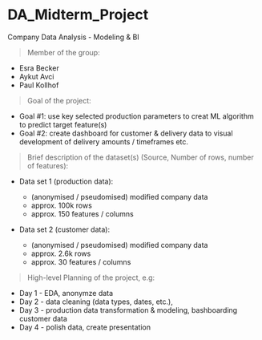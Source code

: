 # DA_Midterm_Project
Company Data Analysis - Modeling &amp; BI

> Member of the group:
- Esra Becker
- Aykut Avci
- Paul Kollhof

> Goal of the project:
- Goal #1: use key selected production parameters to creat ML algorithm to predict target feature(s)
- Goal #2: create dashboard for customer & delivery data to visual development of delivery amounts / timeframes etc.

> Brief description of the dataset(s) (Source, Number of rows, number of features):
- Data set 1 (production data):
	- (anonymised / pseudomised) modified company data
	- approx. 100k rows
	- approx. 150 features / columns

- Data set 2 (customer data):
	- (anonymised / pseudomised) modified company data
	- approx. 2.6k rows
	- approx. 30 features / columns

> High-level Planning of the project, e.g:
- Day 1 - EDA, anonymze data
- Day 2 - data cleaning (data types, dates, etc.), 
- Day 3 - production data transformation & modeling, bashboarding customer data
- Day 4 - polish data, create presentation

